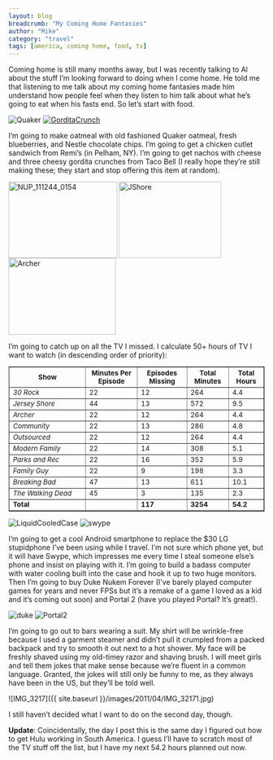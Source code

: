 ```yaml
---
layout: blog
breadcrumb: "My Coming Home Fantasies"
author: "Mike"
category: "travel"
tags: [america, coming home, food, tv]
---
```


Coming home is still many months away, but I was recently talking to Al about the stuff I’m looking forward to doing when I come home. He told me that listening to me talk about my coming home fantasies made him understand how people feel when they listen to him talk about what he’s going to eat when his fasts end. So let’s start with food.

<p><img src="{{ site.baseurl }}/images/2011/04/Quaker.jpg" alt="Quaker" style="display:inline;">
	<a href="{{ site.baseurl }}/images/2011/04/GorditaCrunch.jpg" style="display: inline;"><img src="{{ site.baseurl }}/images/2011/04/GorditaCrunch_thumb.jpg" alt="GorditaCrunch" style="display: inline;"></a>
</p>

I’m going to make oatmeal with old fashioned Quaker oatmeal, fresh blueberries, and Nestle chocolate chips. I’m going to get a chicken cutlet sandwich from Remi’s (in Pelham, NY). I’m going to get nachos with cheese and three cheesy gordita crunches from Taco Bell (I really hope they’re still making these; they start and stop offering this item at random).

<p>
	<img style="display: inline; float: left;" title="NUP_111244_0154" src="{{ site.baseurl }}/images/2011/04/30_Rock.jpg" alt="NUP_111244_0154" width="214" height="150" align="left">
</p>
<p>
	<img style="display: inline;" title="JShore" src="{{ site.baseurl }}/images/2011/04/JShore.jpg" alt="JShore" width="202" height="150">
	<img style="display: inline;" title="Archer" src="{{ site.baseurl }}/images/2011/04/Archer.jpg" alt="Archer" width="211" height="151"></p>

I’m going to catch up on all the TV I missed. I calculate 50+ hours of TV I want to watch (in descending order of priority):

<table style="font-size: 10pt;" border="1">
	<tbody>
		<tr>
			<th width="30%">Show</th>
			<th>Minutes Per Episode</th>
			<th>Episodes Missing</th>
			<th>Total Minutes</th>
			<th>Total Hours</th>
		</tr>
		<tr>
			<td><em>30 Rock</em></td>
			<td>22</td>
			<td>12</td>
			<td>264</td>
			<td>4.4</td>
		</tr>
		<tr>
			<td><em>Jersey Shore</em></td>
			<td>44</td>
			<td>13</td>
			<td>572</td>
			<td>9.5</td>
		</tr>
		<tr>
			<td><em>Archer</em></td>
			<td>22</td>
			<td>12</td>
			<td>264</td>
			<td>4.4</td>
		</tr>
		<tr>
			<td><em>Community</em></td>
			<td>22</td>
			<td>13</td>
			<td>286</td>
			<td>4.8</td>
		</tr>
		<tr>
			<td><em>Outsourced</em></td>
			<td>22</td>
			<td>12</td>
			<td>264</td>
			<td>4.4</td>
		</tr>
		<tr>
			<td><em>Modern Family</em></td>
			<td>22</td>
			<td>14</td>
			<td>308</td>
			<td>5.1</td>
		</tr>
		<tr>
			<td><em>Parks and Rec</em></td>
			<td>22</td>
			<td>16</td>
			<td>352</td>
			<td>5.9</td>
		</tr>
		<tr>
			<td><em>Family Guy</em></td>
			<td>22</td>
			<td>9</td>
			<td>198</td>
			<td>3.3</td>
		</tr>
		<tr>
			<td><em>Breaking Bad</em></td>
			<td>47</td>
			<td>13</td>
			<td>611</td>
			<td>10.1</td>
		</tr>
		<tr>
			<td><em>The Walking Dead</em></td>
			<td>45</td>
			<td>3</td>
			<td>135</td>
			<td>2.3</td>
		</tr>
		<tr style="font-weight: bold;">
			<td>Total</td>
			<td></td>
			<td>117</td>
			<td>3254</td>
			<td>54.2</td>
		</tr>
	</tbody>
</table>

<p>
	<img style="display: inline;" title="LiquidCooledCase" src="{{ site.baseurl }}/images/2011/04/LiquidCooledCase.jpg" alt="LiquidCooledCase">
	<img style="display: inline;" title="swype" src="{{ site.baseurl }}/images/2011/04/swype.jpg" alt="swype">
</p>

I’m going to get a cool Android smartphone to replace the $30 LG stupidphone I’ve been using while I travel. I’m not sure which phone yet, but it will have Swype, which impresses me every time I steal someone else’s phone and insist on playing with it. I’m going to build a badass computer with water cooling built into the case and hook it up to two huge monitors. Then I’m going to buy Duke Nukem Forever (I’ve barely played computer games for years and never FPSs but it’s a remake of a game I loved as a kid and it’s coming out soon) and Portal 2 (have you played Portal? It’s great!).

<p>
	<img style="display: inline;" title="duke" src="{{ site.baseurl }}/images/2011/04/duke.jpg" alt="duke">
	<img style="display: inline;" title="Portal2" src="{{ site.baseurl }}/images/2011/04/Portal2.jpg" alt="Portal2">
</p>

I’m going to go out to bars wearing a suit. My shirt will be wrinkle-free because I used a garment steamer and didn’t pull it crumpled from a packed backpack and try to smooth it out next to a hot shower. My face will be freshly shaved using my old-timey razor and shaving brush. I will meet girls and tell them jokes that make sense because we’re fluent in a common language. Granted, the jokes will still only be funny to me, as they always have been in the US, but they’ll be told well.

![IMG_3217]({{ site.baseurl }}/images/2011/04/IMG_32171.jpg)

I still haven’t decided what I want to do on the second day, though.

**Update**: Coincidentally, the day I post this is the same day I figured out how to get Hulu working in South America. I guess I'll have to scratch most of the TV stuff off the list, but I have my next 54.2 hours planned out now.
